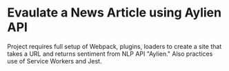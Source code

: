 # Evaulate a News Article using Aylien API

Project requires full setup of Webpack, plugins, loaders to create a site that takes a URL and returns sentiment from NLP API "Aylien." Also practices use of Service Workers and Jest.

